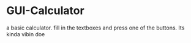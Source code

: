 # GUI-Calculator
a basic calculator. fill in the textboxes and press one of the buttons.
Its kinda vibin doe 
